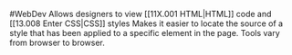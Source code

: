 #WebDev 
Allows designers to view [[11X.001 HTML|HTML]] code and [[13.008 Enter CSS|CSS]] styles
Makes it easier to locate the source of a style that has been applied to a specific element in the page.
Tools vary from browser to browser.
